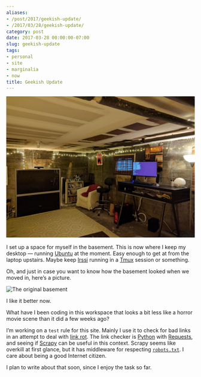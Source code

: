 ```yaml
---
aliases:
- /post/2017/geekish-update/
- /2017/03/28/geekish-update/
category: post
date: 2017-03-28 00:00:00-07:00
slug: geekish-update
tags:
- personal
- site
- marginalia
- now
title: Geekish Update
---
```


![attachments/img/2017/cover-2017-03-28.jpg](../../../attachments/img/2017/cover-2017-03-28.jpg)

I set up a space for myself in the basement. This is now where I keep my desktop — running [Ubuntu](https://www.ubuntu.com/) at the moment. Easy enough to get at from the laptop upstairs. Maybe keep [Irssi](https://irssi.org/) running in a [Tmux](https://tmux.github.io/) session or something.

Oh, and just in case you want to know how the basement looked when we moved in, here’s a picture.

![The original basement](attachments/img/2017/basement-original.jpg)

I like it better now.

What have I been coding in this workspace that looks a bit less like a horror movie scene than it did a few weeks ago?

I’m working on a `test` rule for this site. Mainly I use it to check for bad links in an attempt to deal with [link rot](https://en.wikipedia.org/wiki/Link_rot). The link checker is [Python](https://www.python.org/) with [Requests](http://docs.python-requests.org/en/master/), and seeing if [Scrapy](https://scrapy.org/) can be useful in this context. Scrapy seems like overkill at first glance, but it has middleware for respecting [`robots.txt`](http://www.robotstxt.org/). I care about being a good Internet citizen.

I plan to write about that soon, since I enjoy the task so far.